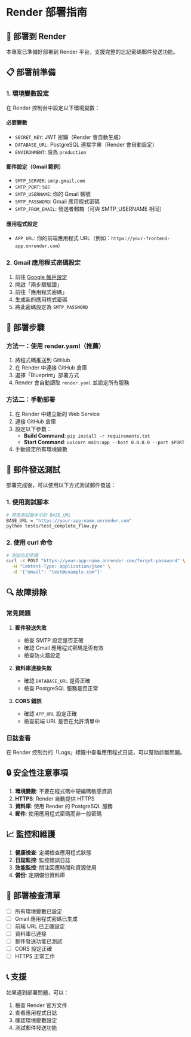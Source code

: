 # Render 部署指南

## 🚀 部署到 Render

本專案已準備好部署到 Render 平台，支援完整的忘記密碼郵件發送功能。

## 📋 部署前準備

### 1. 環境變數設定

在 Render 控制台中設定以下環境變數：

#### 必要變數
- `SECRET_KEY`: JWT 密鑰（Render 會自動生成）
- `DATABASE_URL`: PostgreSQL 連接字串（Render 會自動設定）
- `ENVIRONMENT`: 設為 `production`

#### 郵件設定（Gmail 範例）
- `SMTP_SERVER`: `smtp.gmail.com`
- `SMTP_PORT`: `587`
- `SMTP_USERNAME`: 你的 Gmail 帳號
- `SMTP_PASSWORD`: Gmail 應用程式密碼
- `SMTP_FROM_EMAIL`: 發送者郵箱（可與 SMTP_USERNAME 相同）

#### 應用程式設定
- `APP_URL`: 你的前端應用程式 URL（例如：`https://your-frontend-app.onrender.com`）

### 2. Gmail 應用程式密碼設定

1. 前往 [Google 帳戶設定](https://myaccount.google.com/)
2. 開啟「兩步驟驗證」
3. 前往「應用程式密碼」
4. 生成新的應用程式密碼
5. 將此密碼設定為 `SMTP_PASSWORD`

## 🔧 部署步驟

### 方法一：使用 render.yaml（推薦）

1. 將程式碼推送到 GitHub
2. 在 Render 中連接 GitHub 倉庫
3. 選擇「Blueprint」部署方式
4. Render 會自動讀取 `render.yaml` 並設定所有服務

### 方法二：手動部署

1. 在 Render 中建立新的 Web Service
2. 連接 GitHub 倉庫
3. 設定以下參數：
   - **Build Command**: `pip install -r requirements.txt`
   - **Start Command**: `uvicorn main:app --host 0.0.0.0 --port $PORT`
4. 手動設定所有環境變數

## 📧 郵件發送測試

部署完成後，可以使用以下方式測試郵件發送：

### 1. 使用測試腳本
```bash
# 修改測試腳本中的 BASE_URL
BASE_URL = "https://your-app-name.onrender.com"
python tests/test_complete_flow.py
```

### 2. 使用 curl 命令
```bash
# 測試忘記密碼
curl -X POST "https://your-app-name.onrender.com/forgot-password" \
  -H "Content-Type: application/json" \
  -d '{"email": "test@example.com"}'
```

## 🔍 故障排除

### 常見問題

1. **郵件發送失敗**
   - 檢查 SMTP 設定是否正確
   - 確認 Gmail 應用程式密碼是否有效
   - 檢查防火牆設定

2. **資料庫連接失敗**
   - 確認 `DATABASE_URL` 是否正確
   - 檢查 PostgreSQL 服務是否正常

3. **CORS 錯誤**
   - 確認 `APP_URL` 設定正確
   - 檢查前端 URL 是否在允許清單中

### 日誌查看

在 Render 控制台的「Logs」標籤中查看應用程式日誌，可以幫助診斷問題。

## 🔒 安全性注意事項

1. **環境變數**: 不要在程式碼中硬編碼敏感資訊
2. **HTTPS**: Render 自動提供 HTTPS
3. **資料庫**: 使用 Render 的 PostgreSQL 服務
4. **郵件**: 使用應用程式密碼而非一般密碼

## 📈 監控和維護

1. **健康檢查**: 定期檢查應用程式狀態
2. **日誌監控**: 監控錯誤日誌
3. **效能監控**: 關注回應時間和資源使用
4. **備份**: 定期備份資料庫

## 🎯 部署檢查清單

- [ ] 所有環境變數已設定
- [ ] Gmail 應用程式密碼已生成
- [ ] 前端 URL 已正確設定
- [ ] 資料庫已連接
- [ ] 郵件發送功能已測試
- [ ] CORS 設定正確
- [ ] HTTPS 正常工作

## 📞 支援

如果遇到部署問題，可以：
1. 檢查 Render 官方文件
2. 查看應用程式日誌
3. 確認環境變數設定
4. 測試郵件發送功能 